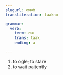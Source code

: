 ```yaml
---
slugurl: ताकणो
transliteration: taakno

grammar:
  verb:
    term: ताक
    trans: taak
    ending: a

---
```


<word-pos pos="noun">

<word-meanings>

1. to ogle; to stare
2. to wait paitently

</word-meanings>

<word-synonyms :syns="['घूरणो']"></word-synonyms>

<verb-conj :grammar="grammar"></verb-conj>

</word-pos>


